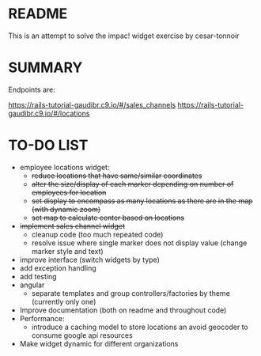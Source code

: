 README
======

This is an attempt to solve the impac! widget exercise by cesar-tonnoir

SUMMARY
=======

Endpoints are:

https://rails-tutorial-gaudibr.c9.io/#/sales_channels
https://rails-tutorial-gaudibr.c9.io/#/locations

TO-DO LIST
=====

* employee locations widget:
  * <strike>reduce locations that have same/similar coordinates</strike>
  * <strike>alter the size/display of each marker depending on number of employees for location</strike>
  * <strike>set display to encompass as many locations as there are in the map (with dynamic zoom)</strike>
  * <strike>set map to calculate center based on locations</strike>
* <strike>implement sales channel widget</strike>
  * cleanup code (too much repeated code)
  * resolve issue where single marker does not display value (change marker style and text)
* improve interface (switch widgets by type)
* add exception handling
* add testing
* angular
  * separate templates and group controllers/factories by theme (currently only one)
* Improve documentation (both on readme and throughout code)
* Performance:
  * introduce a caching model to store locations an avoid geocoder to consume google api resources
* Make widget dynamic for different organizations 
